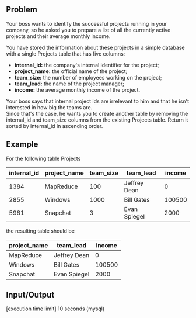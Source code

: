 ## Problem
Your boss wants to identify the successful projects running in your company, so he asked you to prepare a list of all the currently active projects and their average monthly income.

You have stored the information about these projects in a simple database with a single Projects table that has five columns:

* **internal_id:** the company's internal identifier for the project;
* **project_name:** the official name of the project;
* **team_size:** the number of employees working on the project;
* **team_lead:** the name of the project manager;
* **income:** the average monthly income of the project.

Your boss says that internal project ids are irrelevant to him and that he isn't interested in how big the teams are.  
Since that's the case, he wants you to create another table by removing the internal_id and team_size columns from the existing Projects table. 
Return it sorted by internal_id in ascending order.

## Example
For the following table Projects

|internal_id|project_name|team_size|team_lead|income|
|--- |--- |--- |--- |--- |
|1384|MapReduce|100|Jeffrey Dean|0|
|2855|Windows|1000|Bill Gates|100500|
|5961|Snapchat|3|Evan Spiegel|2000|

the resulting table should be

|project_name|team_lead|income|
|--- |--- |--- |
|MapReduce|Jeffrey Dean|0|
|Windows|Bill Gates|100500|
|Snapchat|Evan Spiegel|2000|

## Input/Output
[execution time limit] 10 seconds (mysql)
